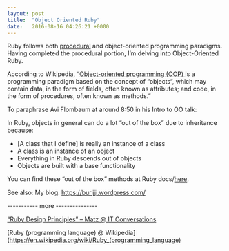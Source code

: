 ```yaml
---
layout: post
title:  "Object Oriented Ruby"
date:   2016-08-16 04:26:21 +0000
---
```



Ruby follows both [procedural](https://en.wikipedia.org/wiki/Procedural_programming) and object-oriented programming paradigms. Having completed the procedural portion, I’m delving into Object-Oriented Ruby.

According to Wikipedia, “[Object-oriented programming (OOP) ](https://en.wikipedia.org/wiki/Object-oriented_programming) is a programming paradigm based on the concept of “objects“, which may contain data, in the form of fields, often known as attributes; and code, in the form of procedures, often known as methods.” 

To paraphrase Avi Flombaum at around 8:50 in his Intro to OO talk:

In Ruby, objects in general can do a lot “out of the box” due to inheritance because:

* [A class that I define] is really an instance of a class
* A class is an instance of an object
* Everything in Ruby descends out of objects
* Objects are built with a base functionality

You can find these “out of the box” methods at Ruby docs/[here](http://ruby-doc.org/core-2.3.1/).

See also: My blog:  https://burijji.wordpress.com/ 

----------- more ---------------

[“Ruby Design Principles” – Matz @ IT Conversations](http://web.archive.org/web/20130729205129id_/http://itc.conversationsnetwork.org/shows/detail1638.html)

[Ruby (programming language) @ Wikipedia](https://en.wikipedia.org/wiki/Ruby_(programming_language)

